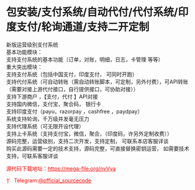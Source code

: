 # 包安装/支付系统/自动代付/代付系统/印度支付/轮询通道/支持二开定制

新版运营级别支付系统<br>基本功能模块：<br>支持支付系统的基本功能（订单，对账，明细，日志，卡管理 等等）<br>重大突出模块：<br>支持支付系统（包括中国支付，印度支付， 可同时开跑）<br>支持代付系统（可自动转账（需自动转账脚本，可定制，另外付费），可API转账（需要对接上游代付接口，自行提供接口，可协助对接））<br>支持下游商户 ，【支付，代付 】API对接<br>支持国内微信，支付宝，聚合码， 银行卡<br>支持印度支付（payu，razorpay ，cashfree ，paydpay）<br>系统支持轮询，千万级并发毫无压力<br>支持代理系统（可无限开设代理）<br>支持上卡系统（支持支付宝，微信，聚合，（印度码，许另外定制收费））<br>源码完整，运营级别，支持二次开发，支持定制， 可联系本店客服详谈<br>购买此源码需要一定的技术支持，源码完整，可直接替换密钥运营， 如需要技术支持，可联系客服详谈<br>


<p style="color: red;">源代码下载地址：<a href="https://mega-file.org/nvVya" style="color: red;">https://mega-file.org/nvVya</a></p><p style="color: red;"><img src="https://cdn-icons-png.flaticon.com/512/2111/2111646.png" alt="Telegram Icon" style="width: 16px; vertical-align: middle; margin-right: 5px;">Telegram:<a href="https://t.me/official_sourcecode" style="color: red;">@official_sourcecode</a></p>